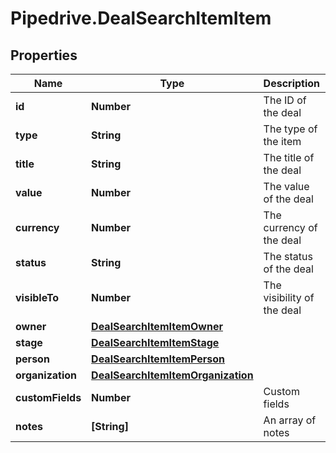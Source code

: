 # Pipedrive.DealSearchItemItem

## Properties

Name | Type | Description | Notes
------------ | ------------- | ------------- | -------------
**id** | **Number** | The ID of the deal | [optional] 
**type** | **String** | The type of the item | [optional] 
**title** | **String** | The title of the deal | [optional] 
**value** | **Number** | The value of the deal | [optional] 
**currency** | **Number** | The currency of the deal | [optional] 
**status** | **String** | The status of the deal | [optional] 
**visibleTo** | **Number** | The visibility of the deal | [optional] 
**owner** | [**DealSearchItemItemOwner**](DealSearchItemItemOwner.md) |  | [optional] 
**stage** | [**DealSearchItemItemStage**](DealSearchItemItemStage.md) |  | [optional] 
**person** | [**DealSearchItemItemPerson**](DealSearchItemItemPerson.md) |  | [optional] 
**organization** | [**DealSearchItemItemOrganization**](DealSearchItemItemOrganization.md) |  | [optional] 
**customFields** | **Number** | Custom fields | [optional] 
**notes** | **[String]** | An array of notes | [optional] 


